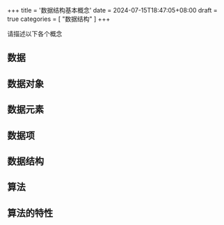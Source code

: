+++
title = '数据结构基本概念'
date = 2024-07-15T18:47:05+08:00
draft = true
categories = [ "数据结构" ]
+++

请描述以下各个概念

## 数据

## 数据对象

## 数据元素

## 数据项

## 数据结构

## 算法

## 算法的特性
